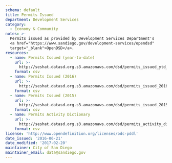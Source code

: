 ```yaml
---
schema: default
title: Permits Issued
department: Development Services
category:
  - Economy & Community
notes: >-
  Permits issued as provided by Development Services Department's
  <a href="https://www.sandiego.gov/development-services/opendsd"
  target="_blank">OpenDSD</a>.
resources:
  - name: Permits Issued (year-to-date)
    url: >-
      http://seshat.datasd.org.s3.amazonaws.com/dsd/permits_issued_ytd_datasd.csv
    format: csv
  - name: Permits Issued (2016)
    url: >-
      http://seshat.datasd.org.s3.amazonaws.com/dsd/permits_issued_2016_datasd.csv
    format: csv
  - name: Permits Issued (2015)
    url: >-
      http://seshat.datasd.org.s3.amazonaws.com/dsd/permits_issued_2015_datasd.csv
    format: csv
  - name: Permits Activity Dictionary
    url: >-
      http://seshat.datasd.org.s3.amazonaws.com/dsd/permits_activity_dictionary_datasd.csv
    format: csv
license: 'http://www.opendefinition.org/licenses/odc-pddl'
date_issued: '2016-06-21'
date_modified: '2017-02-20'
maintainer: City of San Diego
maintainer_email: data@sandiego.gov
---
```

